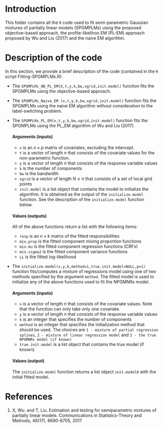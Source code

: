 
# Introduction
This folder contains all the ```R``` code used to fit semi-parametric Gaussian mixtures of partially linear models (SPGMPLMs) uisng the proposed objective-based approach, the profile-likelihoo EM (PL-EM) approach proposed by Wu and Liu (2017) and the naive EM algorithm.

# Description of the code
In this section, we provide a brief description of the code (contained in the ```R``` script Fitting-SPGMPLMs.R):
* The ```SPGMPLMs_OB_PL_EM(X,t,y,k,bw,xgrid,init.model)``` function fits the SPGMPLMs using the objective-based approach.
* The ```SPGMPLMs_Naive_EM (x,t,y,k,bw,xgrid,init.model)``` function fits the SPGMPLMs using the naive EM algorithm without consideration to the label-switching problem.
* The ```SPGMPLMs_PL_EM(x,t,y,k,bw,xgrid,init.model)``` function fits the SPGMPLMs using the PL_EM algorithm of Wu and Liu (2017).

  #### Arguments (inputs)
  + ```x``` is an $n\times p$ matrix of covariates, excluding the intercept.
  + ```t``` is a vector of length $n$ that consists of the covariate values for the non-parametric function.
  + ```y``` is a vector of length $n$ that consists of the response variable values
  + ```k``` is the number of components
  + ```bw``` is the bandwidth 
  + ```xgrid``` is a vector of length $N\leq n$ that consists of a set of local grid points
  + ```init.model``` is a list object that contains the model to initialize the algorithm. It is obtained as the output of the ```initialize.model``` function. See the description of the ```initialize.model``` function below.
    
  #### Values (outputs)
  All of the above functions return a list with the following items:
  + ```resp``` is an $n\times k$ matrix of the fitted responsibilities
  + ```mix.prop``` is the fitted component mixing proportion functions
  + ```mix.mu``` is the fitted component regression functions (CRFs)
  + ```mix.sigma2``` is the fitted component variance functions
  + ```LL``` is the fitted log-likelihood
* The ```initialize.model(x,y,k,method=1,true.init.model=NULL,p=1)``` function fits/computes a mixture of regressions model using one of two methods specified by the argument ```method```. The fitted model is used to initialize any of the above functions used to fit the NPGMNRs model.
    #### Arguments (inputs)
  + ```x``` is a vector of length $n$ that consists of the covariate values. Note that the function can only take only one covariate.
  + ```y``` is a vector of length $n$ that consists of the response variable values
  + ```k``` is an integer that specifies the number of components
  + ```method``` is an integer that specifies the initialization method that should be used. The choices are ```1 - mixture of partial regression splines```, ```2 - mixture of linear regression model``` and ```3 - the true NPGMNRs model (if known)```
  + ```true.init.model``` is a list object that contains the true model (if known)   
  #### Values (output)
  The ```initialize.model``` function returns a list object ```init.model0``` with the initial fitted model.
# References
1. X, Wu. and T, Liu. Estimation and testing for semiparametric mixtures of partially linear models. Communications in Statistics-Theory and Methods, 46(17), 8690-8705, 2017

